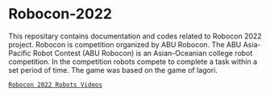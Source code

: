 # Robocon-2022
This repositary contains documentation and codes related to Robocon 2022 project. Robocon is competition organized by ABU Robocon. The ABU Asia-Pacific Robot
Contest (ABU Robocon) is an Asian-Oceanian college robot competition. In the competition robots compete to complete a task within a set period of time. The game
was based on the game of lagori. 

[`Robocon 2022 Robots Videos`](https://drive.google.com/drive/folders/1I_im-UR2T1dI1tAkookunJnYWvszwKDN?usp=sharing)
